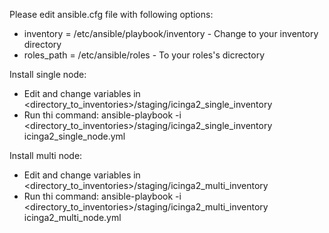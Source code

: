 Please edit ansible.cfg file with following options:
- inventory  = /etc/ansible/playbook/inventory - Change to your inventory directory
- roles_path = /etc/ansible/roles	-	To your roles's dicrectory

Install single node:
- Edit and change variables in <directory_to_inventories>/staging/icinga2_single_inventory
- Run thi command:
ansible-playbook -i <directory_to_inventories>/staging/icinga2_single_inventory icinga2_single_node.yml

Install multi node:
- Edit and change variables in <directory_to_inventories>/staging/icinga2_multi_inventory
- Run thi command:
ansible-playbook -i <directory_to_inventories>/staging/icinga2_multi_inventory icinga2_multi_node.yml
